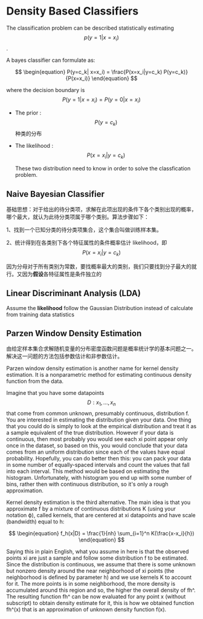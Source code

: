# Density Based Classifiers

The classification problem can be described statistically estimating $$p(y=1|x=x_i)$$.

A bayes classifier can formulate as:

$$
\begin{equation}
P(y=c_k| x=x_i) = \frac{P(x=x_i|y=c_k) P(y=c_k)}{P(x=x_i)}
\end{equation}
$$

where the decision boundary is $$P(y=1| x=x_i) = P(y=0| x=x_i)$$

* The prior : $$P(y=c_k)$$种类的分布
* The likelihood : $$P(x=x_i|y=c_k)$$

  These two distribution need to know in order to solve the classfication problem.

## Naive Bayesian Classifier

基础思想：对于给出的待分类项，求解在此项出现的条件下各个类别出现的概率，哪个最大，就认为此待分类项属于哪个类别。算法步骤如下：

1、找到一个已知分类的待分类项集合，这个集合叫做训练样本集。

2、统计得到在各类别下各个特征属性的条件概率估计 likelihood，即 $$P(x=x_i|y=c_k)$$

因为分母对于所有类别为常数，要找概率最大的类别，我们只要找到分子最大的就行。又因为**假设**各特征属性是条件独立的

## Linear Discriminant Analysis \(LDA\)

Assume the **likelihood** follow the Gaussian Distribution instead of calculate from training data statistics

## Parzen Window Density Estimation

由给定样本集合求解随机变量的分布密度函数问题是概率统计学的基本问题之一。解决这一问题的方法包括参数估计和非参数估计。

Parzen window density estimation is another name for kernel density estimation. It is a nonparametric method for estimating continuous density function from the data.

Imagine that you have some datapoints $$D: x_1,...,x_n$$ that come from common unknown, presumably continuous, distribution f. You are interested in estimating the distribution given your data. One thing that you could do is simply to look at the empirical distribution and treat it as a sample equivalent of the true distribution. However if your data is continuous, then most probably you would see each xi point appear only once in the dataset, so based on this, you would conclude that your data comes from an uniform distribution since each of the values have equal probability. Hopefully, you can do better then this: you can pack your data in some number of equally-spaced intervals and count the values that fall into each interval. This method would be based on estimating the histogram. Unfortunately, with histogram you end up with some number of bins, rather then with continuous distribution, so it's only a rough approximation.

Kernel density estimation is the third alternative. The main idea is that you approximate f by a mixture of continuous distributions K \(using your notation ϕ\), called kernels, that are centered at xi datapoints and have scale \(bandwidth\) equal to h:

$$
\begin{equation}
f_h(x|D) = \frac{1}{nh} \sum_{i=1}^n K(\frac{x-x_i}{h})
\end{equation}
$$

Saying this in plain English, what you assume in here is that the observed points xi are just a sample and follow some distribution f to be estimated. Since the distribution is continuous, we assume that there is some unknown but nonzero density around the near neighborhood of xi points \(the neighborhood is defined by parameter h\) and we use kernels K to account for it. The more points is in some neighborhood, the more density is accumulated around this region and so, the higher the overall density of fh^. The resulting function fh^ can be now evaluated for any point x \(without subscript\) to obtain density estimate for it, this is how we obtained function fh^\(x\) that is an approximation of unknown density function f\(x\).

